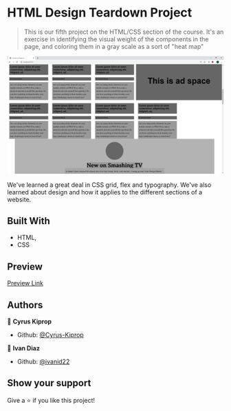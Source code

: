 # HTML Design Teardown Project

> This is our fifth project on the HTML/CSS section of the course. It's an exercise in identifying the visual weight of the components in the page, and coloring them in a gray scale as a sort of "heat map"

![screenshot](https://github.com/ivanid22/microverse-design-teardown-project/blob/main-feature-branch/assets/screenshot.PNG)

We've learned a great deal in CSS grid, flex and typography. We've also learned about design and how it applies to the different sections of a website.

## Built With

- HTML,
- CSS

## Preview

[Preview Link](https://raw.githack.com/ivanid22/microverse-design-teardown-project/main-feature-branch/index.html)


## Authors

👤 **Cyrus Kiprop**

- Github: [@Cyrus-Kiprop](https://github.com/Cyrus-Kiprop)

👤 **Ivan Diaz**

- Github: [@ivanid22](https://github.com/ivanid22)

## Show your support

Give a ⭐️ if you like this project!
